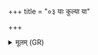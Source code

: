 +++
title = "०३ याः कुल्या या"

+++
<details><summary>मूलम् (GR)</summary>

याः कुल्या या वन्या  
या उ चोन्मादयिष्णवः ।  
सर्वास् ता मृश्मशाकरं  
दृषदा खल्वाँ इव ॥
</details>